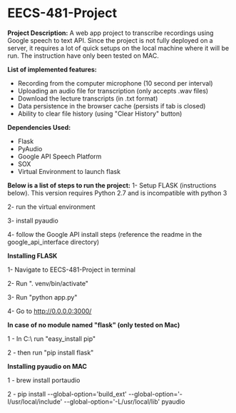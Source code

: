 # EECS-481-Project

**Project Description:**
A web app project to transcribe recordings using Google speech to text API. Since the project is not fully deployed on a server, it requires a lot of quick setups on the local machine where it will be run. The instruction have only been tested on MAC.

**List of implemented features:**
- Recording from the computer microphone (10 second per interval)
- Uploading an audio file for transcription (only accepts .wav files)
- Download the lecture transcripts (in .txt format)
- Data persistence in the browser cache (persists if tab is closed)
- Ability to clear file history (using "Clear History" button)


**Dependencies Used:**
- Flask
- PyAudio
- Google API Speech Platform
- SOX
- Virtual Environment to launch flask


**Below is a list of steps to run the project:**
1- Setup FLASK (instructions below). This version requires Python 2.7 and is incompatible with python 3

2- run the virtual environment

3- install pyaudio

4- follow the Google API install steps (reference the readme in the google_api_interface directory)


**Installing FLASK**

1- Navigate to EECS-481-Project in terminal

2- Run ". venv/bin/activate"

3- Run "python app.py"

4- Go to http://0.0.0.0:3000/


**In case of no module named "flask" (only tested on Mac)**

1 - In C:\ run "easy_install pip"

2 - then run "pip install flask"


**Installing pyaudio on MAC**

1 - brew install portaudio

2 - pip install --global-option='build_ext' --global-option='-I/usr/local/include' --global-option='-L/usr/local/lib' pyaudio

